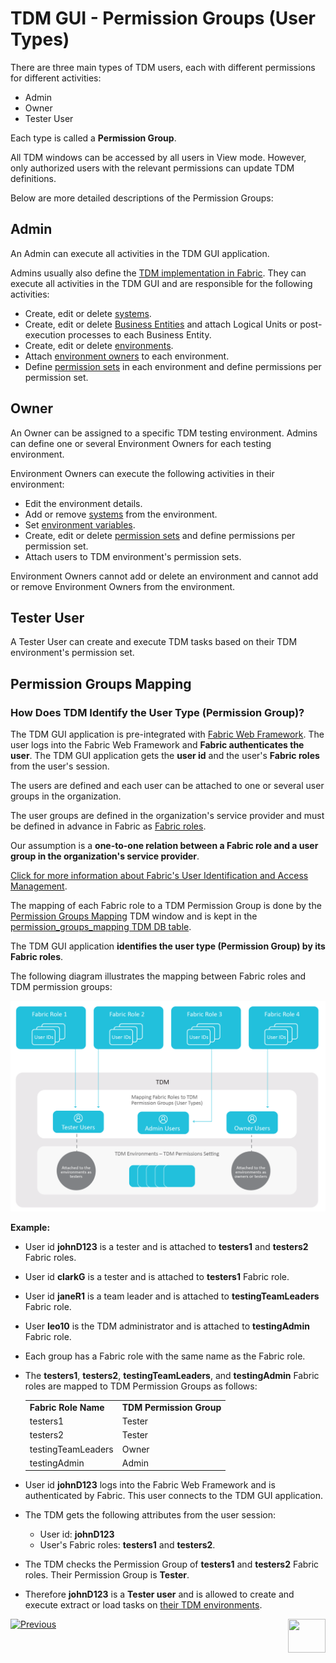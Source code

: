 # TDM GUI - Permission Groups (User Types)

There are three main types of TDM users, each with different permissions for different activities:
- Admin
- Owner
- Tester User

Each type is called a **Permission Group**. 

All TDM windows can be accessed by all users in View mode. However, only authorized users with the relevant permissions can update TDM definitions.

Below are more detailed descriptions of the Permission Groups: 

## Admin 

An Admin can execute all activities in the TDM GUI application. 

Admins usually also define the [TDM implementation in Fabric](/articles/TDM/tdm_implementation/03_tdm_fabric_implementation_flow.md). They can execute all activities in the TDM GUI and are responsible for the following activities:

- Create, edit or delete [systems](05_tdm_gui_product_window.md).
- Create, edit or delete [Business Entities](04_tdm_gui_business_entity_window.md) and attach Logical Units or post-execution processes to each Business Entity.
- Create, edit or delete [environments](07_tdm_gui_environment_overview.md).
- Attach [environment owners](08_environment_window_general_information.md#environment-owners) to each environment.
- Define [permission sets](10_environment_roles_tab.md) in each environment and define permissions per permission set.

## Owner 

An Owner can be assigned to a specific TDM testing environment. Admins can define one or several Environment Owners for each testing environment. 

Environment Owners can execute the following activities in their environment:

- Edit the environment details.
- Add or remove [systems](11_environment_products_tab.md) from the environment.
- Set [environment variables](12_environment_globals_tab.md).
- Create, edit or delete [permission sets](10_environment_roles_tab.md) and define permissions per permission set.
- Attach users to TDM environment's permission sets.

Environment Owners cannot add or delete an environment and cannot add or remove Environment Owners from the environment.

## Tester User

A Tester User can create and execute TDM tasks based on their TDM environment's permission set. 

## Permission Groups Mapping

### How Does TDM Identify the User Type (Permission Group)? 

The TDM GUI application is pre-integrated with [Fabric Web Framework](/articles/30_web_framework/02_preintegrated_apps_overview.md). The user logs into the Fabric Web Framework and **Fabric authenticates the user**. The TDM GUI application gets the **user id** and the user's **Fabric roles** from the user's session. 

The users are defined and each user can be attached to one or several user groups in the organization. 

The user groups are defined in the organization's service provider and must be defined in advance in Fabric as [Fabric roles](/articles/17_fabric_credentials/02_fabric_credentials_commands.md#create-role). 

Our assumption is a **one-to-one relation between a Fabric role and a user group in the organization's service provider**.

[Click for more information about Fabric's User Identification and Access Management](/articles/26_fabric_security/07_user_IAM_overview.md).

The mapping of each Fabric role to a TDM Permission Group is done by the [Permission Groups Mapping](02a_permission_group_mapping_window.md) TDM window and is kept in the [permission_groups_mapping TDM DB table](/articles/TDM/tdm_architecture/02_tdm_database.md#permission_groups_mapping).

The TDM GUI application **identifies the user type (Permission Group) by its Fabric roles**.

The following diagram illustrates the mapping between Fabric roles and TDM permission groups:

![permission group mapping](images/TDM_permission_group_mapping_to_fabric_roles.png)



**Example:**

- User id **johnD123** is a tester and is attached to **testers1** and **testers2** Fabric roles.

- User id **clarkG** is a tester and is attached to **testers1** Fabric role.

- User id **janeR1** is a team leader and is attached to **testingTeamLeaders** Fabric role.

- User **leo10** is the TDM administrator and is attached to **testingAdmin** Fabric role. 

- Each group has a Fabric role with the same name as the Fabric role.

- The **testers1**, **testers2**, **testingTeamLeaders**, and **testingAdmin** Fabric roles are mapped to TDM Permission Groups as follows:

  <table width="900pxl">
  <tbody>
  <tr>
  <td><strong>Fabric Role Name</strong></td>
  <td><strong>TDM Permission Group</strong></td>
  </tr>
  <tr>
  <td>testers1</td>
  <td>Tester</td>
  </tr>
  <tr>
  <td>testers2</td>
  <td>Tester</td>
  </tr>
  <tr>
  <td>testingTeamLeaders</td>
  <td>Owner</td>
  </tr>
  <tr>
  <td>testingAdmin</td>
  <td>Admin</td>
  </tr>
  </table>

- User id **johnD123** logs into the Fabric Web Framework and is authenticated by Fabric. This user connects to the TDM GUI application.

- The TDM gets the following attributes from the user session:

  - User id:  **johnD123**
  - User's Fabric roles: **testers1** and **testers2**.

- The TDM checks the Permission Group of **testers1** and **testers2** Fabric roles. Their Permission Group is **Tester**.

- Therefore **johnD123** is a **Tester user** and is allowed to create and execute extract or load tasks on [their TDM environments](/articles/TDM/tdm_gui/07_tdm_gui_environment_overview.md). 

  

[![Previous](/articles/images/Previous.png)](01_tdm_gui_overview.md)[<img align="right" width="60" height="54" src="/articles/images/Next.png">](02a_permission_group_mapping_window.md)



